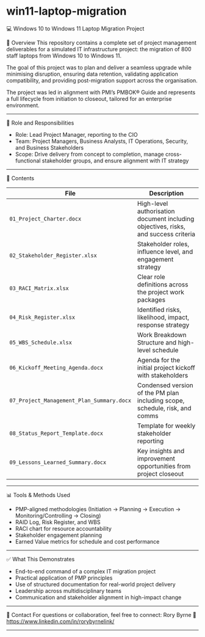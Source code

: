 # win11-laptop-migration

💻 Windows 10 to Windows 11 Laptop Migration Project

 📘 Overview
This repository contains a complete set of project management deliverables for a simulated IT infrastructure project: the migration of 800 staff laptops from Windows 10 to Windows 11.

The goal of this project was to plan and deliver a seamless upgrade while minimising disruption, ensuring data retention, validating application compatibility, and providing post-migration support across the organisation.

The project was led in alignment with PMI’s PMBOK® Guide and represents a full lifecycle from initiation to closeout, tailored for an enterprise environment.

---

 🧭 Role and Responsibilities

- Role: Lead Project Manager, reporting to the CIO
- Team: Project Managers, Business Analysts, IT Operations, Security, and Business Stakeholders
- Scope: Drive delivery from concept to completion, manage cross-functional stakeholder groups, and ensure alignment with IT strategy

---

 📂 Contents

| File | Description |
|------|-------------|
| `01_Project_Charter.docx` | High-level authorisation document including objectives, risks, and success criteria |
| `02_Stakeholder_Register.xlsx` | Stakeholder roles, influence level, and engagement strategy |
| `03_RACI_Matrix.xlsx` | Clear role definitions across the project work packages |
| `04_Risk_Register.xlsx` | Identified risks, likelihood, impact, response strategy |
| `05_WBS_Schedule.xlsx` | Work Breakdown Structure and high-level schedule |
| `06_Kickoff_Meeting_Agenda.docx` | Agenda for the initial project kickoff with stakeholders |
| `07_Project_Management_Plan_Summary.docx` | Condensed version of the PM plan including scope, schedule, risk, and comms |
| `08_Status_Report_Template.docx` | Template for weekly stakeholder reporting |
| `09_Lessons_Learned_Summary.docx` | Key insights and improvement opportunities from project closeout |

---

 📊 Tools & Methods Used

- PMP-aligned methodologies (Initiation → Planning → Execution → Monitoring/Controlling → Closing)
- RAID Log, Risk Register, and WBS
- RACI chart for resource accountability
- Stakeholder engagement planning
- Earned Value metrics for schedule and cost performance

---

 ✅ What This Demonstrates

- End-to-end command of a complex IT migration project
- Practical application of PMP principles
- Use of structured documentation for real-world project delivery
- Leadership across multidisciplinary teams
- Communication and stakeholder alignment in high-impact change

---

 📩 Contact
For questions or collaboration, feel free to connect:
Rory Byrne 
📧 https://www.linkedin.com/in/rorybyrnelink/

---
